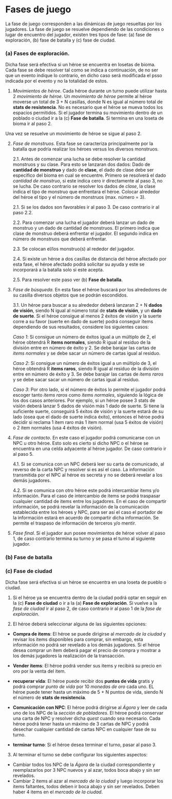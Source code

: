 # Fases de juego

La fase de juego corresponden a las dinámicas de juego resueltas por los jugadores. La fase de juego se resuelve dependiendo de las condiciones o lugar de encuentro del jugador, existen tres tipos de fase: (a) fase de exploración, (b) fase de batalla y (c) fase de ciudad.

### (a)	Fases de exploración.

Dicha fase será efectiva si un héroe se encuentra en losetas de bioma.
Cada fase se debe resolver tal como se indica a continuación, de no ser que un evento indique lo contrario, en dicho caso será modificada el psso indicada por el evento y no la totalidad de estos.

1. *Movimientos de héroe*. Cada héroe durante un turno puede utilizar hasta 2 *movimiento de héroe*. Un *movimiento de héroe* permite al héroe moverse un total de 3 + N casillas, donde N es igual al número total de **stats de resistencia**. No es necesario que el héroe se mueva todos los espacios permitidos. Si el jugador termina su movimiento dentro de un poblado o ciudad ir a la (c) **Fase de batalla**. Si termina en una loseta de bioma ir al paso 2.

Una vez se resuelve un movimiento de héroe se sigue al paso 2.

2. *Fase de monstruos*. Esta fase se caracteriza principalmente por la batalla que podría realizar los héroes versus los diversos monstruos.

    2.1.  Antes de comenzar una lucha se debe resolver la cantidad monstruos y su clase. Para esto se lanzaran dos dados: Dado de **cantidad de monstruo** y dado de **clase**, el dado de clase debe ser especifico del bioma en cual se encuentre. Primero se resolverá el dado *cantidad de monstruo*, si este indica cero ir directamente al paso 3, no se lucha. De caso contrario se resolver los dados de *clase*, la clase indica el tipo de monstruo que enfrentara el héroe. Colocar alrededor del héroe el tipo y el número de monstruos (max. número = 3).

    2.1.	Si se los dados son favorables ir al paso 3. De caso contrario ir al paso 2.2.

    2.2.	Para comenzar una lucha el jugador deberá lanzar un dado de monstruo y un dado de cantidad de monstruos. El primero indica que clase de monstruo deberá enfrentar el jugador. El segundo indica en número de monstruos que deberá enfrentar.

    2.3.	Se colocan el/los monstruo(s) al rededor del jugador.

    2.4.	Si existe un héroe a dos casillas de distancia del héroe afectado por esta fase, el héroe afectado podrá solicitar su ayuda y este se incorporará a la batalla solo si este acepta.

    2.5.	Para resolver este paso ver (b) **Fase de batalla**.

3. *Fase de búsqueda*. En esta fase el héroe buscará por los alrededores de su casilla diversos objetos que se podrán escondidos.

    3.1. Un héroe para buscar a su alrededor deberá lanzaran 2 + N **dados de visión**, siendo N igual al número total de **stats de visión**, y un **dado de suerte**. Si el héroe consigue al menos 2 éxitos de visión y la suerte corre a su favor (suerte en dado de suerte) podrá conseguir items dependiendo de sus resultados, considere los siguientes casos:

    *Caso 1*:	Si consigue un número de éxitos igual a un múltiplo de 2, el héroe obtendrá R **items normales**, siendo R igual al residuo de la división entre en número de éxito y 2. Se debe barajar las cartas de *items normales* y se debe sacar un número de cartas igual al residuo.

    *Caso 2*:	Si consigue un número de éxitos igual a un múltiplo de 3, el héroe obtendrá R **items raros**, siendo R igual al residuo de la división entre en número de éxito y 3. Se debe barajar las cartas de *items raros* y se debe sacar sacar un número de cartas igual al residuo.

    *Caso 3*:	Por otro lado, si el número de éxitos lo permite el jugador podrá escoger tanto *items raros* como *items normales*, siguiendo la lógica de los dos casos anteriores. Por ejemplo, si un héroe posee 3 stats de visión deberá lanzar 5 dados de visión más 1 dado de suerte. Si tiene la suficiente suerte, conseguirá 5 éxitos de visión y la suerte estará de su lado (osea que el dado de suerte indica éxito), entonces el héroe podrá decidir si reclama 1 item raro más 1 item normal (usa 5 éxitos de visión) o 2 item normales (usa 4 éxitos de visión).

4. *Fase de contacto*. En este caso el jugador podrá comunicarse con un NPC u otro héroe. Esto solo es cierto si dicho NPC o el héroe se encuentra en una celda adyacente al héroe jugador. De caso contrario ir al paso 5.

    4.1.	Si se comunica con un NPC deberá leer su carta de comunicado, al reverso de la carta NPC y resolver si es así el caso. La información transmitida por el NPC al héroe es secreta y no se deberá revelar a los demás jugadores.

    4.2.	Si se comunica con otro héroe este podrá intercambiar items y/o información. Para el caso de intercambio de items se podrá traspasar cualquier cantidad de items entre los jugadores. En el caso de compartir información, se podrá revelar la información de la comunicación establecida entre los héroes y NPC, para ser así el caso el portador de la información estará en acuerdo de compartir dicha información. Se permite el traspaso de información de terceros y/o mentir.

5. *Fase final*. Si el jugador aun posee movimientos de héroe volver al paso 1, de caso contrario termina su turno y se pasa el turno al siguiente jugador.

### (b)	Fase de batalla

### (c)	Fase de ciudad

Dicha fase será efectiva si un héroe se encuentra en una loseta de pueblo o ciudad.

1. Si el héroe ya se encuentra dentro de la ciudad podrá optar en seguir en la (c) **Fase de ciudad** o ir a la (a) **Fase de exploración**. Si vuelve a la *fase de ciudad* ir al paso 2, de caso contrario ir al paso 1 de la *fase de exploración*.

2. El héroe deberá seleccionar alguna de las siguientes opciones:

  * **Compra de items**: El héroe se puede dirigirse al *mercado de la ciudad* y revisar los items disponibles para comprar, sin embargo, esta información no podrá ser revelado a los demás jugadores. Si el héroe desea comprar un item deberá pagar el precio de compra y mostrar a los demás jugadores la realización de la transacción.

  * **Vender items**: El héroe podrá vender sus items y recibirá su precio en oro por la venta del item.

  * **recuperar vida**: El héroe puede recibir dos **puntos de vida** gratis y podrá comprar *punto de vida* por 10 *monedas de oro* cada uno. EL héroe puede tener hasta un máximo de 5 + N puntos de vida, siendo N el número de **stats de resistencia**.

  * **Comunicación con NPC**: El héroe podrá dirigirse al *Ágora* y leer de cada uno de los NPC de la *sección de pobladores*. El héroe podrá conservar una carta de NPC y resolver dicha *quest* cuando sea necesario. Cada héroe podrá tener hasta un máximo de 3 cartas de NPC y podrá desechar cualquier cantidad de cartas NPC en cualquier fase de su turno.

  * **terminar turno**: Si el héroe desea terminar el turno, pasar al paso 3.

3. Al terminar el turno se debe configurar los siguientes aspectos:

  * Cambiar todos los NPC de la *Ágora* de la ciudad correspondiente y reemplazarlos por 3 NPC nuevos y al azar, todos boca abajo y sin ser revelados.
  * Cambiar 2 items al azar al *mercado de la ciudad* y luego incorporar los items faltantes, todos deben ir boca abajo y sin ser revelados. Deben haber 4 items en el *mercado de la ciudad*.
